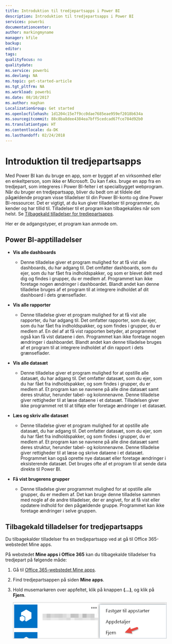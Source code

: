 ```yaml
---
title: Introduktion til tredjepartsapps i Power BI
description: Introduktion til tredjepartsapps i Power BI
services: powerbi
documentationcenter: 
author: markingmyname
manager: kfile
backup: 
editor: 
tags: 
qualityfocus: no
qualitydate: 
ms.service: powerbi
ms.devlang: NA
ms.topic: get-started-article
ms.tgt_pltfrm: NA
ms.workload: powerbi
ms.date: 08/10/2017
ms.author: maghan
LocalizationGroup: Get started
ms.openlocfilehash: 1d1204c15e7f9cc0dae7685eae959ef2018b634a
ms.sourcegitcommit: 88c8ba8dee4384ea7bff5cedcad67fce784d92b0
ms.translationtype: HT
ms.contentlocale: da-DK
ms.lasthandoff: 02/24/2018
---
```

# <a name="get-started-with-third-party-apps"></a>Introduktion til tredjepartsapps
Med Power BI kan du bruge en app, som er bygget af en virksomhed eller en enkeltperson, som ikke er Microsoft. Du kan f.eks. bruge en app fra en tredjepart, som integreres i Power BI-felter i et specialbygget webprogram. Når du bruger en tredjepartsapp, bliver du bedt om at tildele det pågældende program visse tilladelser til din Power BI-konto og dine Power BI-ressourcer. Det er vigtigt, at du kun giver tilladelser til programmer, du kender og har tillid til. Tilladelser til et program kan tilbagekaldes når som helst. Se [Tilbagekald tilladelser for tredjepartsapps](#revoke).

Her er de adgangstyper, et program kan anmode om.

## <a name="power-bi-app-permissions"></a>Power BI-apptilladelser
* **Vis alle dashboards**
  
  * Denne tilladelse giver et program mulighed for at få vist alle dashboards, du har adgang til. Det omfatter dashboards, som du ejer, som du har fået fra indholdspakker, og som er blevet delt med dig og findes i grupper, du er medlem af. Programmet kan ikke foretage nogen ændringer i dashboardet. Blandt andet kan denne tilladelse bruges af et program til at integrere indholdet af dit dashboard i dets grænseflader.
* **Vis alle rapporter**
  
  * Denne tilladelse giver et program mulighed for at få vist alle rapporter, du har adgang til. Det omfatter rapporter, som du ejer, som du har fået fra indholdspakker, og som findes i grupper, du er medlem af. En del af at få vist rapporten betyder, at programmet også kan få vist dataene i den. Programmet kan ikke foretage nogen ændringer i dashboardet. Blandt andet kan denne tilladelse bruges af et program til at integrere indholdet af din rapport i dets grænseflader.
* **Vis alle datasæt**
  
  * Denne tilladelse giver et program mulighed for at opstille alle datasæt, du har adgang til. Det omfatter datasæt, som du ejer, som du har fået fra indholdspakker, og som findes i grupper, du er medlem af. Et program kan se navnene på alle dine datasæt samt deres struktur, herunder tabel- og kolonnenavne. Denne tilladelse giver rettigheder til at læse dataene i et datasæt. Tilladelsen giver ikke programmet ret til at tilføje eller foretage ændringer i et datasæt.
* **Læs og skriv alle datasæt**
  
  * Denne tilladelse giver et program mulighed for at opstille alle datasæt, du har adgang til. Det omfatter datasæt, som du ejer, som du har fået fra indholdspakker, og som findes i grupper, du er medlem af. Et program kan se navnene på alle dine datasæt samt deres struktur, herunder tabel- og kolonnenavne. Denne tilladelse giver rettigheder til at læse og skrive dataene i et datasæt. Programmet kan også oprette nye datasæt eller foretage ændringer i eksisterende datasæt. Det bruges ofte af et program til at sende data direkte til Power BI.
* **Få vist brugerens grupper**
  
  * Denne tilladelse giver programmet mulighed for at opstille alle grupper, du er medlem af. Det kan bruge denne tilladelse sammen med nogle af de andre tilladelser, der er angivet, for at få vist eller opdatere indhold for den pågældende gruppe. Programmet kan ikke foretage ændringer i selve gruppen.

<a name="revoke"/>

## <a name="revoke-third-party-app-permissions"></a>Tilbagekald tilladelser for tredjepartsapps
Du tilbagekalder tilladelser fra en tredjepartsapp ved at gå til Office 365-webstedet Mine apps.

På webstedet **Mine apps i Office 365** kan du tilbagekalde tilladelser fra tredjepart på følgende måde:

1. Gå til [Office 365-webstedet Mine apps](https://portal.office.com/myapps).
2. Find tredjepartsappen på siden **Mine apps**.
3. Hold musemarkøren over appfeltet, klik på knappen **(...)**, og klik på **Fjern**.
   
   ![](media/service-power-bi-get-started-third-party-apps/remove.png)

